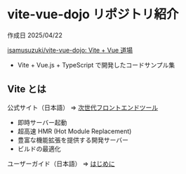 # vite-vue-dojo リポジトリ紹介

作成日 2025/04/22

[isamusuzuki/vite-vue-dojo: Vite + Vue 道場](https://github.com/isamusuzuki/vite-vue-dojo)

- Vite + Vue.js + TypeScript で開発したコードサンプル集

## Vite とは

公式サイト（日本語） => [次世代フロントエンドツール](https://ja.vite.dev/)

- 即時サーバー起動
- 超高速 HMR (Hot Module Replacement)
- 豊富な機能拡張を提供する開発サーバー
- ビルドの最適化

ユーザーガイド（日本語） => [はじめに](https://ja.vite.dev/guide/)
